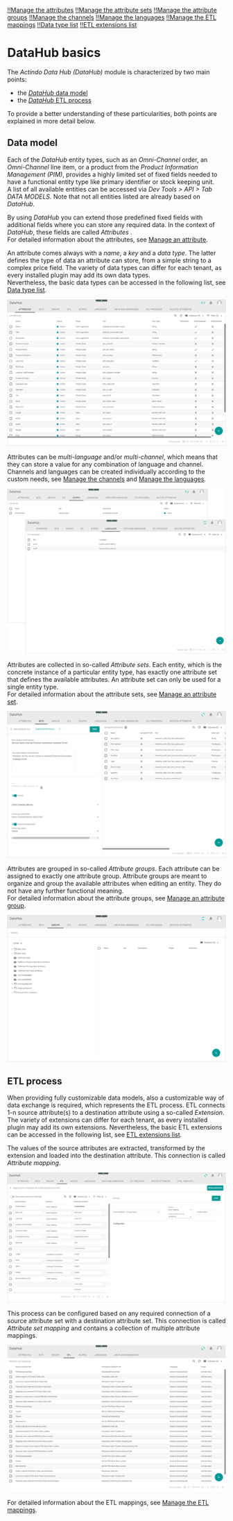 [!!Manage the attributes](../Integration/01_ManageAttributes.md)
[!!Manage the attribute sets](../Integration/02_ManageAttributeSets.md)
[!!Manage the attribute groups](../Integration/03_ManageAttributeGroups.md)
[!!Manage the channels](../Integration/04_ManageChannels.md)
[!!Manage the languages](../Integration/05_ManageLanguages.md)
[!!Manage the ETL mappings](../Operation/01_ManageETLMappings.md)
[!!Data type list](../UserInterface/04_DataTypeList.md)
[!!ETL extensions list](../UserInterface/03_ETLExtensions.md)

# DataHub basics

The *Actindo Data Hub (DataHub)* module is characterized by two main points:
- the [*DataHub* data model](#data-model)
- the [*DataHub* ETL process](#etl-process)

To provide a better understanding of these particularities, both points are explained in more detail below.

## Data model

Each of the *DataHub* entity types, such as an *Omni-Channel* order, an *Omni-Channel* line item, or a product from the *Product Information Management (PIM)*, provides a highly limited set of fixed fields needed to have a functional entity type like primary identifier or stock keeping unit.   
A list of all available entities can be accessed via *Dev Tools > API > Tab DATA MODELS*. Note that not all entities listed are already based on *DataHub*.

[comment]: <> (Include link to Dev Tools when available)

By using *DataHub* you can extend those predefined fixed fields with additional fields where you can store any required data.
In the context of *DataHub*, these fields are called *Attributes* .     
For detailed information about the attributes, see [Manage an attribute](../Integration/01_ManageAttributes.md).

An attribute comes always with a *name*, a *key* and a *data type*. The latter defines the type of data an attribute can store, from a simple string to a complex price field.
The variety of data types can differ for each tenant, as every installed plugin may add its own data types.   
Nevertheless, the basic data types can be accessed in the following list, see [Data type list](../UserInterface/04_DataTypeList.md).

![Attributes](../../Assets/Screenshots/DataHub/Settings/Attributes/Attributes.png "[Attributes]")

Attributes can be *multi-language* and/or *multi-channel*, which means that they can store a value for any combination of language and channel.   
Channels and languages can be created individually according to the custom needs, see [Manage the channels](../Integration/04_ManageChannels.md) and [Manage the languages](../Integration/05_ManageLanguages.md).

![Channels and languages](../../Assets/Screenshots/DataHub/Settings/ChannelLanguageList.png "[Channels and languages]")

Attributes are collected in so-called *Attribute sets*. Each entity, which is the concrete instance of a particular entity type, has exactly one attribute set that defines the available attributes.
An attribute set can only be used for a single entity type.   
For detailed information about the attribute sets, see [Manage an attribute set](../Integration/02_ManageAttributeSets.md).

![Attribute sets](../../Assets/Screenshots/DataHub/Settings/AttributeSets/EditAttributeSet.png "[Attribute sets]")

Attributes are grouped in so-called *Attribute groups*. Each attribute can be assigned to exactly one attribute group.
Attribute groups are meant to organize and group the available attributes when editing an entity. They do not have any further functional meaning.   
For detailed information about the attribute groups, see [Manage an attribute group](../Integration/03_ManageAttributeGroups.md).

![Attribute groups](../../Assets/Screenshots/DataHub/Settings/AttributeGroups/AttributeGroups.png "[Attribute groups]")


## ETL process

When providing fully customizable data models, also a customizable way of data exchange is required, which represents the ETL process.
ETL connects 1-n source attribute(s) to a destination attribute using a so-called *Extension*. The variety of extensions can differ for each tenant, as every installed plugin may add its own extensions.
Nevertheless, the basic ETL extensions can be accessed in the following list, see [ETL extensions list](../UserInterface/03_ETLExtensions.md).   

The values of the source attributes are extracted, transformed by the extension and loaded into the destination attribute. This connection is called *Attribute mapping*.

![Attribute mapping](../../Assets/Screenshots/DataHub/Settings/ETL/MappingSettings.png "[Attribute mapping]")

This process can be configured based on any required connection of a source attribute set with a destination attribute set. This connection is called *Attribute set mapping* and contains a collection of multiple attribute mappings.

![Attribute set mapping](../../Assets/Screenshots/DataHub/Settings/ETL/ETL.png "[Attribute set mapping]")

For detailed information about the ETL mappings, see [Manage the ETL mappings](../Operation/01_ManageETLMappings.md).
